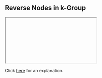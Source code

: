 ##  Reverse Nodes in k-Group 

<iframe></iframe>

Click [here](Explanation.md) for an explanation.

